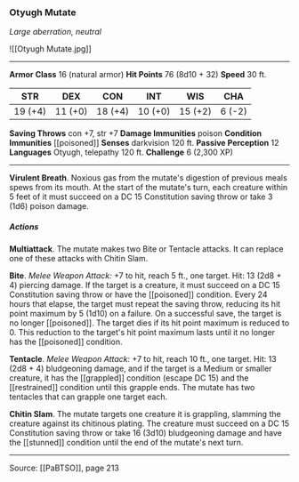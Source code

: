 ### Otyugh Mutate
_Large aberration, neutral_

![[Otyugh Mutate.jpg]]




---

**Armor Class** 16 (natural armor)
**Hit Points** 76 (8d10 + 32)
**Speed** 30 ft.

| STR     | DEX     | CON     | INT     | WIS     | CHA     |
|---------|---------|---------|---------|---------|---------|
| 19 (+4) | 11 (+0) | 18 (+4) | 10 (+0) | 15 (+2) | 6 (-2) |

**Saving Throws** con +7, str +7
**Damage Immunities** poison
**Condition Immunities** [[poisoned]]
**Senses** darkvision 120 ft.
**Passive Perception** 12
**Languages** Otyugh, telepathy 120 ft.
**Challenge** 6 (2,300 XP)

---

**Virulent Breath**. Noxious gas from the mutate's digestion of previous meals spews from its mouth. At the start of the mutate's turn, each creature within 5 feet of it must succeed on a DC 15 Constitution saving throw or take 3 (1d6) poison damage.

##### Actions
**Multiattack**. The mutate makes two Bite or Tentacle attacks. It can replace one of these attacks with Chitin Slam.

**Bite**. _Melee Weapon Attack:_ +7 to hit, reach 5 ft., one target. Hit: 13 (2d8 + 4) piercing damage. If the target is a creature, it must succeed on a DC 15 Constitution saving throw or have the [[poisoned]] condition. Every 24 hours that elapse, the target must repeat the saving throw, reducing its hit point maximum by 5 (1d10) on a failure. On a successful save, the target is no longer [[poisoned]]. The target dies if its hit point maximum is reduced to 0. This reduction to the target's hit point maximum lasts until it no longer has the [[poisoned]] condition.

**Tentacle**. _Melee Weapon Attack:_ +7 to hit, reach 10 ft., one target. Hit: 13 (2d8 + 4) bludgeoning damage, and if the target is a Medium or smaller creature, it has the [[grappled]] condition (escape DC 15) and the [[restrained]] condition until this grapple ends. The mutate has two tentacles that can grapple one target each.

**Chitin Slam**. The mutate targets one creature it is grappling, slamming the creature against its chitinous plating. The creature must succeed on a DC 15 Constitution saving throw or take 16 (3d10) bludgeoning damage and have the [[stunned]] condition until the end of the mutate's next turn.


---

Source: [[PaBTSO]], page 213